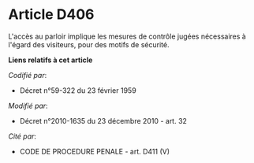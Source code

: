 # Article D406

L'accès au parloir implique les mesures de contrôle jugées nécessaires à l'égard des visiteurs, pour des motifs de sécurité.

**Liens relatifs à cet article**

_Codifié par_:

  - Décret n°59-322 du 23 février 1959

_Modifié par_:

  - Décret n°2010-1635 du 23 décembre 2010 - art. 32

_Cité par_:

  - CODE DE PROCEDURE PENALE - art. D411 (V)
